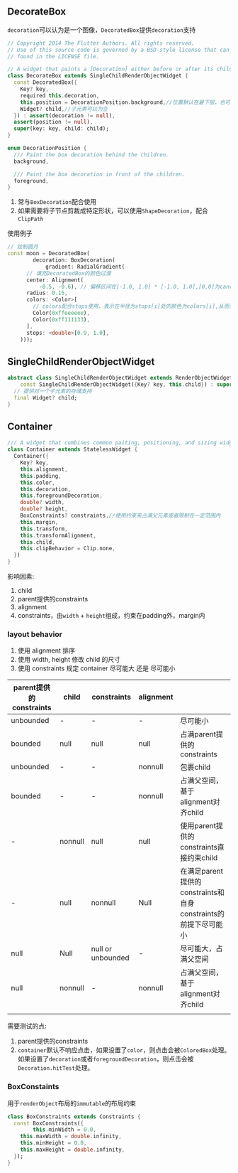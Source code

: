 ## DecorateBox

`decoration`可以认为是一个图像，`DecoratedBox`提供`decoration`支持

```dart
// Copyright 2014 The Flutter Authors. All rights reserved.
// Use of this source code is governed by a BSD-style license that can be
// found in the LICENSE file.

// A widget that paints a [Decoration] either before or after its child paints.
class DecorateBox extends SingleChildRenderObjectWidget {
  const DecoratedBox({
    Key? key,
    required this.decoration,
    this.position = DecorationPosition.background,//位置默认在最下层，也可以改成最上层，比如做蒙层
    Widget? child,//子元素可以为空
  }) : assert(decoration != null),
  assert(position != null),
  super(key: key, child: child);
}

enum DecorationPosition {
  /// Paint the box decoration behind the children.
  background,

  /// Paint the box decoration in front of the children.
  foreground,
}
```

1. 常与`BoxDecoration`配合使用
2. 如果需要将子节点剪裁成特定形状，可以使用`ShapeDecoration`，配合`ClipPath`

使用例子

```dart
// 绘制圆月
const moon = DecoratedBox(
        decoration: BoxDecoration(
            gradient: RadialGradient(
      // 填充DecoratedBox的颜色过渡
      center: Alignment(
          -0.5, -0.6), // 偏移区间在[-1.0, 1.0] * [-1.0, 1.0],[0,0]为canvas的圆心
      radius: 0.15,
      colors: <Color>[
        // colors配合stops使用，表示在半径为stops[i]处的颜色为colors[i],从而获得一系列不同色的同心环，相邻的两个环之间会填充自动过渡的颜色
        Color(0xffeeeeee),
        Color(0xff111133),
      ],
      stops: <double>[0.9, 1.0],
    )));
```



## SingleChildRenderObjectWidget

```dart
abstract class SingleChildRenderObjectWidget extends RenderObjectWidget {
	const SingleChildRenderObjectWidget({Key? key, this.child}) : super(key: key);
  // 提供对一个子元素的存储支持
  final Widget? child;
}
```



## Container

```dart
/// A widget that combines common paiting, positioning, and sizing widgets.
class Container extends StatelessWidget {
  Container({
    Key? key,
    this.alignment,
    this.padding,
    this.color,
    this.decoration,
    this.foregroundDecoration,
    double? width,
    double? height,
    BoxConstraints? constraints,//使用约束来占满父元素或者限制在一定范围内
    this.margin,
    this.transform,
    this.transformAlignment,
    this.child,
    this.clipBehavior = Clip.none,
  })
}
```

影响因素:

1. child
2. parent提供的constraints
3. alignment
4. constraints，由`width` + `height`组成，约束在padding外，margin内

### layout behavior

1. 使用 alignment 排序
2. 使用 width, height 修改 child 的尺寸
3. 使用 constraints 规定 container 尽可能大 还是 尽可能小

| parent提供的constraints | child | constraints       | alignment |                      |
| ----------------------- | ----- | ----------------- | --------- | -------------------- |
|unbounded| -| -| -| 尽可能小|
|bounded| null|null|null|占满parent提供的constraints|
|unbounded|-|-|nonnull|包裹child|
|bounded|-|-|nonnull|占满父空间，基于alignment对齐child|
|-|nonnull|null|null|使用parent提供的constraints直接约束child|
| - | null | nonnull | Null | 在满足parent提供的constraints和自身constraints的前提下尽可能小|
| null                    | Null  | null or unbounded | -         | 尽可能大，占满父空间 |
| null | nonnull | - | nonnull | 占满父空间，基于alignment对齐child |
|                         |       |                   |           |                      |

需要测试的点:

1. parent提供的constraints
2. `container`默认不响应点击，如果设置了`color`，则点击会被`ColoredBox`处理。如果设置了`decoration`或者`foregroundDecoration`，则点击会被`Decoration.hitTest`处理。

### BoxConstaints

用于`renderObject`布局的`immutable`的布局约束

```dart
class BoxConstraints extends Constraints {
  const BoxConstraints({
 		this.minWidth = 0.0,
    this.maxWidth = double.infinity,
    this.minHeight = 0.0,
    this.maxHeight = double.infinity,
  });
}
```

